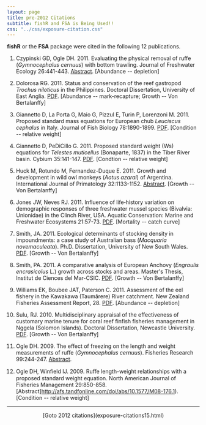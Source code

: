 ```yaml
---
layout: page
title: pre-2012 Citations
subtitle: fishR and FSA is Being Used!!
css: "../css/exposure-citation.css"
---
```


**fishR** or the **FSA** package were cited in the following <span id="contact-div">12</span> publications.

1. Czypinski GD, Ogle DH. 2011. Evaluating the physical removal of ruffe (*Gymnocephalus cernuus*) with bottom trawling. Journal of Freshwater Ecology 26:441-443.  [Abstract](http://www.tandfonline.com/doi/abs/10.1080/02705060.2011.569336).  [Abundance -- depletion]
1. Dolorosa RG.  2011.  Status and conservation of the reef gastropod *Trochus niloticus* in the Philippines.  Doctoral Dissertation, University of East Anglia. [PDF](https://ueaeprints.uea.ac.uk/36335/1/2011DolorosaRGPhD.pdf#page=175).  [Abundance -- mark-recapture; Growth -- Von Bertalanffy]
1. Giannetto D, La Porta G, Maio G, Pizzul E, Turin P, Lorenzoni M. 2011. Proposed standard mass equations for European chub *Leuciscus cephalus* in Italy. Journal of Fish Biology 78:1890-1899.  [PDF](https://www.bio.unipg.it/download/Pubblicazioni/JFB%20-%20peso%20relativo%20cavedano.pdf).  [Condition -- relative weight]
1. Giannetto D, PeDiCillo G. 2011. Proposed standard weight (Ws) equations for *Telestes muticellus* (Bonaparte, 1837) in the Tiber River basin.  Cybium 35:141-147.  [PDF](https://bio.unipg.it/download/Pubblicazioni/Wr_vairone__Cybium.pdf). [Condtion -- relative weight]
1. Huck M, Rotundo M, Fernandez-Duque E. 2011. Growth and development in wild owl monkeys (*Aotus azarai*) of Argentina. International Journal of Primatology 32:1133-1152.  [Abstract](http://link.springer.com/article/10.1007/s10764-011-9530-y).  [Growth -- Von Bertalanffy]
1. Jones JW, Neves RJ. 2011. Influence of life‐history variation on demographic responses of three freshwater mussel species (Bivalvia: Unionidae) in the Clinch River, USA. Aquatic Conservation: Marine and Freshwater Ecosystems 21:57-73.  [PDF](http://fishwild.vt.edu/mussel/PDFfiles/Jones_and_Neves_2011.pdf).  [Mortality -- catch curve]
1. Smith, JA.  2011.  Ecological determinants of stocking density in impoundments: a case study of Australian bass (*Macquaria novemaculeata*).  Ph.D. Dissertation, University of New South Wales.  [PDF](http://unsworks.unsw.edu.au/fapi/datastream/unsworks:10580/SOURCE02).  [Growth -- Von Bertalanffy]
1. Smith, PA.  2011. A comparative analysis of European Anchovy (*Engraulis encrasicolus* L.) growth across stocks and areas.  Master's Thesis, Institut de Ciences del Mar-CSIC.  [PDF](http://pelagic-ecosystems.net/REPROdUCE/images/Patricio_MSc_2011.pdf).  [Growth -- Von Bertalanffy]
1. Williams EK, Boubee JAT, Paterson C. 2011. Assessment of the eel fishery in the Kawakawa (Taumārere) River catchment.  New Zealand Fisheries Assessment Report, 28.  [PDF](http://docs.niwa.co.nz/library/public/FAR2011-28.pdf).  [Abundance -- depletion]


1. Sulu, RJ.  2010.  Multidisciplinary appraisal of the effectiveness of customary marine tenure for coral reef finfish fisheries management in Nggela (Solomon Islands).  Doctoral Dissertation, Newcastle University.  [PDF](https://theses.ncl.ac.uk/dspace/bitstream/10443/1327/1/sulu11.pdf). [Growth -- Von Bertalanffy]

1. Ogle DH.  2009.  The effect of freezing on the length and weight measurements of ruffe (*Gymnocephalus cernuus*).  Fisheries Research 99:244-247.  [Abstract](http://www.sciencedirect.com/science/article/pii/S0165783609001763).
1. Ogle DH, Winfield IJ.  2009.  Ruﬀe length-weight relationships with a proposed standard weight equation.  North American Journal of Fisheries Management 29:850-858.  [Abstract]http://afs.tandfonline.com/doi/abs/10.1577/M08-176.1). [Condition -- relative weight]

-----
<p style="text-align: center;">[Goto 2012 citations](exposure-citations15.html)</p>
